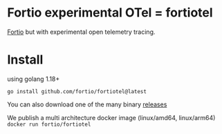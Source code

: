 # Fortio experimental OTel = fortiotel

[Fortio](https://github.com/fortio/fortio) but with experimental open telemetry tracing.

# Install

using golang 1.18+

```shell
go install github.com/fortio/fortiotel@latest
```

You can also download one of the many binary [releases](https://github.com/fortio/fortiotel/releases)

We publish a multi architecture docker image (linux/amd64, linux/arm64) `docker run fortio/fortiotel`

